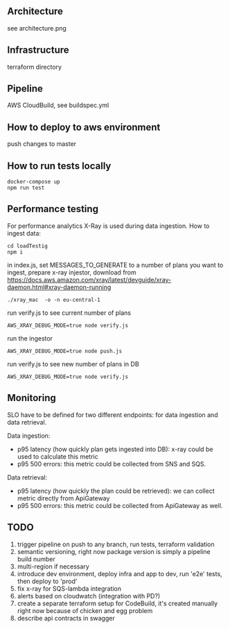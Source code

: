 ## Architecture
see architecture.png

## Infrastructure
terraform directory

## Pipeline
AWS CloudBuild, see buildspec.yml

## How to deploy to aws environment
push changes to master

## How to run tests locally
```
docker-compose up
npm run test
```

## Performance testing
For performance analytics X-Ray is used during data ingestion.
How to ingest data:
```shell script
cd loadTestig
npm i
```
in index.js, set MESSAGES_TO_GENERATE to a number of plans you want to ingest,
prepare x-ray injestor, download from  https://docs.aws.amazon.com/xray/latest/devguide/xray-daemon.html#xray-daemon-running
```shell script
./xray_mac  -o -n eu-central-1
```  
run verify.js to see current number of plans
```
AWS_XRAY_DEBUG_MODE=true node verify.js
```
run the ingestor
```
AWS_XRAY_DEBUG_MODE=true node push.js
```
run verify.js to see new number of plans in DB
```
AWS_XRAY_DEBUG_MODE=true node verify.js
```

## Monitoring
SLO have to be defined for two different endpoints:  for data ingestion and data retrieval.

Data ingestion:
* p95 latency (how quickly plan gets ingested into DB): x-ray could be used to calculate this metric
* p95 500 errors: this metric could be collected from SNS and SQS. 

Data retrieval:
* p95 latency (how quickly the plan could be retrieved): we can collect metric directly from ApiGateway
* p95 500 errors: this metric could be collected from ApiGateway as well.

## TODO
1. trigger pipeline on push to any branch, run tests, terraform validation
2. semantic versioning, right now package version is simply a pipeline build number
3. multi-region if necessary
4. introduce dev environment, deploy infra and app to dev,  run 'e2e' tests, then deploy to 'prod'
5. fix x-ray for SQS-lambda integration
6. alerts based on cloudwatch (integration with PD?)
7. create a separate terraform setup for CodeBuild, it's created manually right now because of chicken and egg problem
8. describe api contracts in swagger
